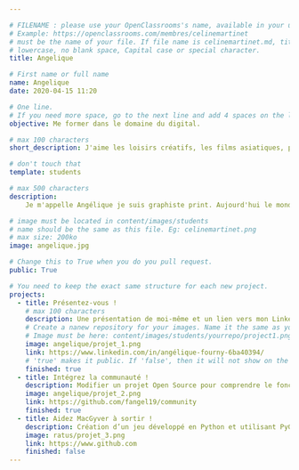 ```yaml
---

# FILENAME : please use your OpenClassrooms's name, available in your url.
# Example: https://openclassrooms.com/membres/celinemartinet
# must be the name of your file. If file name is celinemartinet.md, title is celinemartinet.
# lowercase, no blank space, Capital case or special character.
title: Angelique

# First name or full name
name: Angelique
date: 2020-04-15 11:20

# One line.
# If you need more space, go to the next line and add 4 spaces on the left, as in 'description'.
objective: Me former dans le domaine du digital.

# max 100 characters
short_description: J'aime les loisirs créatifs, les films asiatiques, prendre un verre en terrasse avec mon frère

# don't touch that
template: students

# max 500 characters
description:
    Je m'appelle Angélique je suis graphiste print. Aujourd'hui le monde change très vite il faut donc savoir s'adapter. C'est pour cette raison que je suis ici. Je suis heureuse de pouvoir apprendre une nouvelle discipline et bientôt l'ajouter à mon parcour professionnel.  

# image must be located in content/images/students
# name should be the same as this file. Eg: celinemartinet.png
# max size: 200ko
image: angelique.jpg

# Change this to True when you do you pull request.
public: True

# You need to keep the exact same structure for each new project.
projects:
  - title: Présentez-vous !
    # max 100 characters
    description: Une présentation de moi-même et un lien vers mon LinkedIn.
    # Create a nanew repository for your images. Name it the same as your nickname and profile picture.
    # Image must be here: content/images/students/yourrepo/project1.png
    image: angelique/projet_1.png
    link: https://www.linkedin.com/in/angélique-fourny-6ba40394/
    # 'true' makes it public. If 'false', then it will not show on the website.
    finished: true
  - title: Intégrez la communauté !
    description: Modifier un projet Open Source pour comprendre le fonctionnement de Git, de Github et des pull requests.
    image: angelique/projet_2.png
    link: https://github.com/fangel19/community
    finished: true
  - title: Aidez MacGyver à sortir !
    description: Création d’un jeu développé en Python et utilisant PyGame.
    image: ratus/projet_3.png
    link: https://www.github.com
    finished: false
---
```



